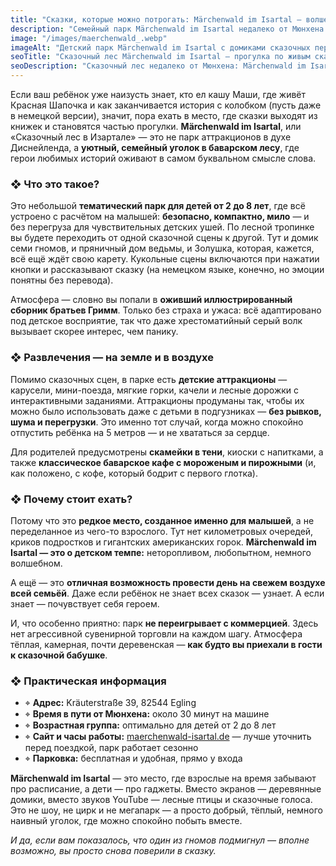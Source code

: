 ```yaml
---
title: "Сказки, которые можно потрогать: Märchenwald im Isartal — волшебное приключение в получасе от Мюнхена"
description: "Семейный парк Märchenwald im Isartal недалеко от Мюнхена — это ожившие сказки, добрые сцены из книг и безопасные аттракционы для малышей. Волшебство без суеты и шума."
image: "/images/maerchenwald_.webp"
imageAlt: "Детский парк Märchenwald im Isartal с домиками сказочных персонажей"
seoTitle: "Сказочный лес Märchenwald im Isartal — прогулка по живым сказкам"
seoDescription: "Сказочный лес недалеко от Мюнхена: Märchenwald im Isartal — это мир братьев Гримм с ожившими сценами, мини-аттракционами и тёплой атмосферой. Идеально для детей от 2 лет!"
---
```


Если ваш ребёнок уже наизусть знает, кто ел кашу Маши, где живёт Красная Шапочка и как заканчивается история с колобком (пусть даже в немецкой версии), значит, пора ехать в место, где сказки выходят из книжек и становятся частью прогулки. **Märchenwald im Isartal**, или «Сказочный лес в Изартале» — это не парк аттракционов в духе Диснейленда, а **уютный, семейный уголок в баварском лесу**, где герои любимых историй оживают в самом буквальном смысле слова.

### ❖ Что это такое?

Это небольшой **тематический парк для детей от 2 до 8 лет**, где всё устроено с расчётом на малышей: **безопасно, компактно, мило** — и без перегруза для чувствительных детских ушей. По лесной тропинке вы будете переходить от одной сказочной сцены к другой. Тут и домик семи гномов, и пряничный дом ведьмы, и Золушка, которая, кажется, всё ещё ждёт свою карету. Кукольные сцены включаются при нажатии кнопки и рассказывают сказку (на немецком языке, конечно, но эмоции понятны без перевода).

Атмосфера — словно вы попали в **оживший иллюстрированный сборник братьев Гримм**. Только без страха и ужаса: всё адаптировано под детское восприятие, так что даже хрестоматийный серый волк вызывает скорее интерес, чем панику.

### ❖ Развлечения — на земле и в воздухе

Помимо сказочных сцен, в парке есть **детские аттракционы** — карусели, мини-поезда, мягкие горки, качели и лесные дорожки с интерактивными заданиями. Аттракционы продуманы так, чтобы их можно было использовать даже с детьми в подгузниках — **без рывков, шума и перегрузки**. Это именно тот случай, когда можно спокойно отпустить ребёнка на 5 метров — и не хвататься за сердце.

Для родителей предусмотрены **скамейки в тени**, киоски с напитками, а также **классическое баварское кафе с мороженым и пирожными** (и, как положено, с кофе, который бодрит с первого глотка).

### ❖ Почему стоит ехать?

Потому что это **редкое место, созданное именно для малышей**, а не переделанное из чего-то взрослого. Тут нет километровых очередей, криков подростков и гигантских американских горок. **Märchenwald im Isartal — это о детском темпе:** неторопливом, любопытном, немного волшебном.

А ещё — это **отличная возможность провести день на свежем воздухе всей семьёй**. Даже если ребёнок не знает всех сказок — узнает. А если знает — почувствует себя героем.

И, что особенно приятно: парк **не переигрывает с коммерцией**. Здесь нет агрессивной сувенирной торговли на каждом шагу. Атмосфера тёплая, камерная, почти деревенская — **как будто вы приехали в гости к сказочной бабушке**.

### ❖ Практическая информация

- ⌖ **Адрес:** Kräuterstraße 39, 82544 Egling  
- ⌖ **Время в пути от Мюнхена:** около 30 минут на машине  
- ⌖ **Возрастная группа:** оптимально для детей от 2 до 8 лет  
- ⌖ **Сайт и часы работы:** [maerchenwald-isartal.de](https://www.maerchenwald-isartal.de) — лучше уточнить перед поездкой, парк работает сезонно  
- ⌖ **Парковка:** бесплатная и удобная, прямо у входа  

**Märchenwald im Isartal** — это место, где взрослые на время забывают про расписание, а дети — про гаджеты. Вместо экранов — деревянные домики, вместо звуков YouTube — лесные птицы и сказочные голоса. Это не шоу, не цирк и не мегапарк — а просто добрый, тёплый, немного наивный уголок, где можно спокойно побыть вместе.  

_И да, если вам показалось, что один из гномов подмигнул — вполне возможно, вы просто снова поверили в сказку._
